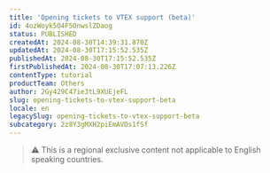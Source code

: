 ```yaml
---
title: 'Opening tickets to VTEX support (beta)'
id: 4ozWoyk5O4F5OnwslZDaog
status: PUBLISHED
createdAt: 2024-08-30T14:39:31.870Z
updatedAt: 2024-08-30T17:15:52.535Z
publishedAt: 2024-08-30T17:15:52.535Z
firstPublishedAt: 2024-08-30T17:07:13.226Z
contentType: tutorial
productTeam: Others
author: 2Gy429C47ie3tL9XUEjeFL
slug: opening-tickets-to-vtex-support-beta
locale: en
legacySlug: opening-tickets-to-vtex-support-beta
subcategory: 2z8Y3gMXH2piEmAVDs1fSf
---
```


>⚠️ This is a regional exclusive content not applicable to English speaking countries.
